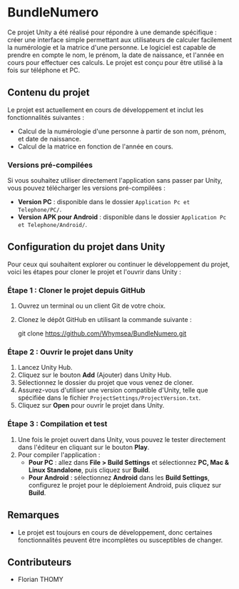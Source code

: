 # BundleNumero

Ce projet Unity a été réalisé pour répondre à une demande spécifique : créer une interface simple permettant aux utilisateurs de calculer facilement la numérologie et la matrice d'une personne. Le logiciel est capable de prendre en compte le nom, le prénom, la date de naissance, et l'année en cours pour effectuer ces calculs. Le projet est conçu pour être utilisé à la fois sur téléphone et PC.

## Contenu du projet

Le projet est actuellement en cours de développement et inclut les fonctionnalités suivantes :

- Calcul de la numérologie d'une personne à partir de son nom, prénom, et date de naissance.
- Calcul de la matrice en fonction de l'année en cours.

### Versions pré-compilées

Si vous souhaitez utiliser directement l'application sans passer par Unity, vous pouvez télécharger les versions pré-compilées :

- **Version PC** : disponible dans le dossier `Application Pc et Telephone/PC/`.
- **Version APK pour Android** : disponible dans le dossier `Application Pc et Telephone/Android/`.

## Configuration du projet dans Unity

Pour ceux qui souhaitent explorer ou continuer le développement du projet, voici les étapes pour cloner le projet et l'ouvrir dans Unity :

### Étape 1 : Cloner le projet depuis GitHub

1. Ouvrez un terminal ou un client Git de votre choix.
2. Clonez le dépôt GitHub en utilisant la commande suivante :

   git clone https://github.com/Whymsea/BundleNumero.git
   
### Étape 2 : Ouvrir le projet dans Unity

1. Lancez Unity Hub.
2. Cliquez sur le bouton **Add** (Ajouter) dans Unity Hub.
3. Sélectionnez le dossier du projet que vous venez de cloner.
4. Assurez-vous d'utiliser une version compatible d'Unity, telle que spécifiée dans le fichier `ProjectSettings/ProjectVersion.txt`.
5. Cliquez sur **Open** pour ouvrir le projet dans Unity.

### Étape 3 : Compilation et test

1. Une fois le projet ouvert dans Unity, vous pouvez le tester directement dans l'éditeur en cliquant sur le bouton **Play**.
2. Pour compiler l'application :
   - **Pour PC** : allez dans **File > Build Settings** et sélectionnez **PC, Mac & Linux Standalone**, puis cliquez sur **Build**.
   - **Pour Android** : sélectionnez **Android** dans les **Build Settings**, configurez le projet pour le déploiement Android, puis cliquez sur **Build**.

## Remarques

- Le projet est toujours en cours de développement, donc certaines fonctionnalités peuvent être incomplètes ou susceptibles de changer.

## Contributeurs

- Florian THOMY
